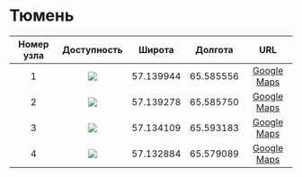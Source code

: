 # Тюмень

| Номер узла | Доступность | Широта  | Долгота | URL
|:---------:|:------------:|:---------:|:---------:|:---:|
| 1         | ![](https://img.shields.io/badge/статус-обновляется-inactive.svg)            | 57.139944 | 65.585556 | [Google Maps](https://www.google.com/maps/place/57°08'23.8"N+65°35'08.0"E)
| 2         | ![](https://img.shields.io/badge/статус-обновляется-inactive.svg)            | 57.139278 | 65.585750 | [Google Maps](https://www.google.com/maps/place/57°08'21.4"N+65°35'08.7"E)
| 3         | ![](https://img.shields.io/badge/статус-доступен-success.svg)          | 57.134109 | 65.593183 | [Google Maps](https://www.google.com/maps/place/57°08'02.8"N+65°35'35.5"E)
| 4         | ![](https://img.shields.io/badge/статус-обновляется-inactive.svg)            | 57.132884 | 65.579089 | [Google Maps](https://www.google.com/maps/place/57°07'58.4"N+65°34'44.7"E)
